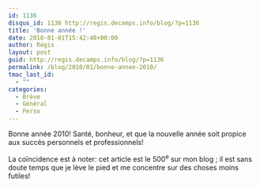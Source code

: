 ```yaml
---
id: 1136
disqus_id: 1136 http://regis.decamps.info/blog/?p=1136
title: 'Bonne année !'
date: 2010-01-01T15:42:48+00:00
author: Régis
layout: post
guid: http://regis.decamps.info/blog/?p=1136
permalink: /blog/2010/01/bonne-annee-2010/
tmac_last_id:
  - ""
categories:
  - Brève
  - Général
  - Perso
---
```

Bonne année 2010! Santé, bonheur, et que la nouvelle année soit propice aux succès personnels et professionnels!

La coïncidence est à noter: cet article est le 500<sup>e</sup> sur mon blog ; il est sans doute temps que je lève le pied et me concentre sur des choses moins futiles!

